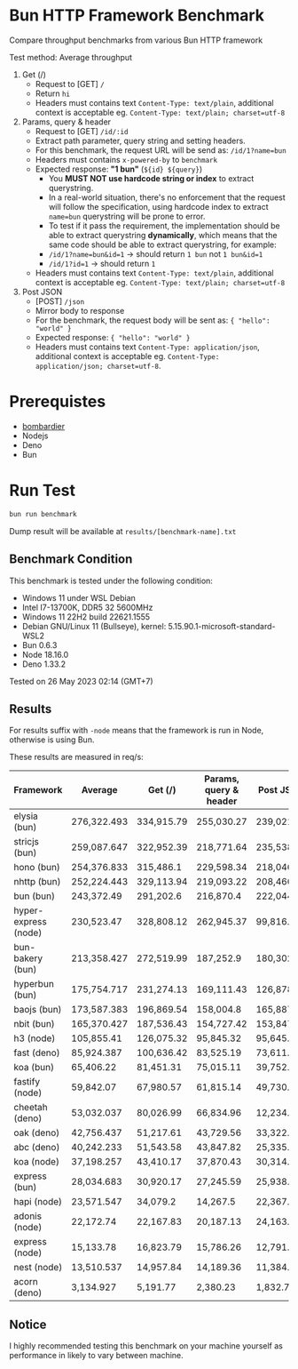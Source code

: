 # Bun HTTP Framework Benchmark

Compare throughput benchmarks from various Bun HTTP framework

Test method: Average throughput

1. Get (/)
    - Request to [GET] `/`
    - Return `hi`
    - Headers must contains text `Content-Type: text/plain`, additional context is acceptable eg. `Content-Type: text/plain; charset=utf-8`
2. Params, query & header
    - Request to [GET] `/id/:id`
    - Extract path parameter, query string and setting headers.
    - For this benchmark, the request URL will be send as: `/id/1?name=bun`
    - Headers must contains `x-powered-by` to `benchmark`
    - Expected response: **"1 bun"** (`${id} ${query}`)
        - You **MUST NOT use hardcode string or index** to extract querystring.
        - In a real-world situation, there's no enforcement that the request will follow the specification, using hardcode index to extract `name=bun` querystring will be prone to error.
        - To test if it pass the requirement, the implementation should be able to extract querystring **dynamically**, which means that the same code should be able to extract querystring, for example:
        - `/id/1?name=bun&id=1` -> should return `1 bun` not `1 bun&id=1`
        - `/id/1?id=1` -> should return `1 `
    - Headers must contains text `Content-Type: text/plain`, additional context is acceptable eg. `Content-Type: text/plain; charset=utf-8`
3. Post JSON
    - [POST] `/json`
    - Mirror body to response
    - For the benchmark, the request body will be sent as: `{ "hello": "world" }`
    - Expected response: `{ "hello": "world" }`
    - Headers must contains text `Content-Type: application/json`, additional context is acceptable eg. `Content-Type: application/json; charset=utf-8`.

# Prerequistes

-   [bombardier](https://github.com/codesenberg/bombardier)
-   Nodejs
-   Deno
-   Bun

# Run Test

```typescript
bun run benchmark
```

Dump result will be available at `results/[benchmark-name].txt`

## Benchmark Condition

This benchmark is tested under the following condition:

-   Windows 11 under WSL Debian
-   Intel I7-13700K, DDR5 32 5600MHz
-   Windows 11 22H2 build 22621.1555
-   Debian GNU/Linux 11 (Bullseye), kernel: 5.15.90.1-microsoft-standard-WSL2
-   Bun 0.6.3
-   Node 18.16.0
-   Deno 1.33.2

Tested on 26 May 2023 02:14 (GMT+7)

## Results

For results suffix with `-node` means that the framework is run in Node, otherwise is using Bun.

These results are measured in req/s:

| Framework            | Average     | Get (/)    | Params, query & header | Post JSON  |
| -------------------- | ----------- | ---------- | ---------------------- | ---------- |
| elysia (bun)         | 276,322.493 | 334,915.79 | 255,030.27             | 239,021.42 |
| stricjs (bun)        | 259,087.647 | 322,952.39 | 218,771.64             | 235,538.91 |
| hono (bun)           | 254,376.833 | 315,486.1  | 229,598.34             | 218,046.06 |
| nhttp (bun)          | 252,224.443 | 329,113.94 | 219,093.22             | 208,466.17 |
| bun (bun)            | 243,372.49  | 291,202.6  | 216,870.4              | 222,044.47 |
| hyper-express (node) | 230,523.47  | 328,808.12 | 262,945.37             | 99,816.92  |
| bun-bakery (bun)     | 213,358.427 | 272,519.99 | 187,252.9              | 180,302.39 |
| hyperbun (bun)       | 175,754.717 | 231,274.13 | 169,111.43             | 126,878.59 |
| baojs (bun)          | 173,587.383 | 196,869.54 | 158,004.8              | 165,887.81 |
| nbit (bun)           | 165,370.427 | 187,536.43 | 154,727.42             | 153,847.43 |
| h3 (node)            | 105,855.41  | 126,075.32 | 95,845.32              | 95,645.59  |
| fast (deno)          | 85,924.387  | 100,636.42 | 83,525.19              | 73,611.55  |
| koa (bun)            | 65,406.22   | 81,451.31  | 75,015.11              | 39,752.24  |
| fastify (node)       | 59,842.07   | 67,980.57  | 61,815.14              | 49,730.5   |
| cheetah (deno)       | 53,032.037  | 80,026.99  | 66,834.96              | 12,234.16  |
| oak (deno)           | 42,756.437  | 51,217.61  | 43,729.56              | 33,322.14  |
| abc (deno)           | 40,242.233  | 51,543.58  | 43,847.82              | 25,335.3   |
| koa (node)           | 37,198.257  | 43,410.17  | 37,870.43              | 30,314.17  |
| express (bun)        | 28,034.683  | 30,920.17  | 27,245.59              | 25,938.29  |
| hapi (node)          | 23,571.547  | 34,079.2   | 14,267.5               | 22,367.94  |
| adonis (node)        | 22,172.74   | 22,167.83  | 20,187.13              | 24,163.26  |
| express (node)       | 15,133.78   | 16,823.79  | 15,786.26              | 12,791.29  |
| nest (node)          | 13,510.537  | 14,957.84  | 14,189.36              | 11,384.41  |
| acorn (deno)         | 3,134.927   | 5,191.77   | 2,380.23               | 1,832.78   |


## Notice

I highly recommended testing this benchmark on your machine yourself as performance in likely to vary between machine.
